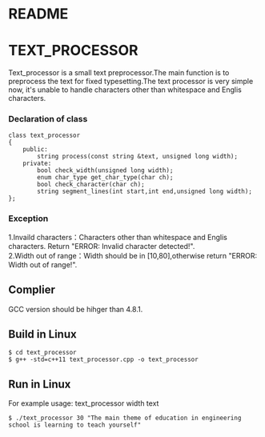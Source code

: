 # README  

# TEXT_PROCESSOR  
Text_processor is a small text preprocessor.The main function is to preprocess the text for fixed typesetting.The text processor is very simple now, it's unable to handle characters other than whitespace and Englis characters.  

### Declaration of class  
```
class text_processor
{
    public:
        string process(const string &text, unsigned long width);
    private:
        bool check_width(unsigned long width);
        enum char_type get_char_type(char ch);
        bool check_character(char ch);
        string segment_lines(int start,int end,unsigned long width);
};
 ```    
 

### Exception 
1.Invaild characters：Characters other than whitespace and Englis characters. Return "ERROR: Invalid character detected!".  
2.Width out of range：Width should be in [10,80],otherwise return "ERROR: Width out of range!".  

## Complier  
GCC version should be hihger than 4.8.1.  
 
## Build in Linux 
`$ cd text_processor `  
`$ g++ -std=c++11 text_processor.cpp -o text_processor`  


## Run in Linux  
For example usage: text_processor width text  
  
`$ ./text_processor 30 "The main theme of education in engineering school is learning to teach yourself"`  
